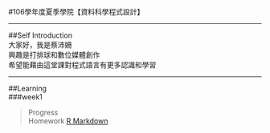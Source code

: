 #106學年度夏季學院【資料科學程式設計】  
***
##Self Introduction  
大家好，我是蔡沛姍  
興趣是打排球和數位媒體創作  
希望能藉由這堂課對程式語言有更多認識和學習  
***
##Learning  
###week1  
>Progress  
>Homework
[R Markdown](https://pei4.github.io/cs-x-programming/week1/HW1)